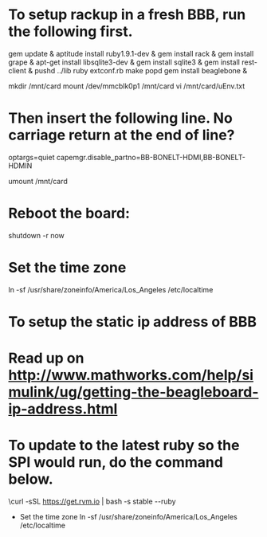 # To setup rackup in a fresh BBB, run the following first.
gem update &
aptitude install ruby1.9.1-dev &
gem install rack &
gem install grape & 
apt-get install libsqlite3-dev &
gem install sqlite3 &
gem install rest-client &
pushd ../lib 
ruby extconf.rb 
make
popd
gem install beaglebone &


mkdir /mnt/card
mount /dev/mmcblk0p1 /mnt/card
vi /mnt/card/uEnv.txt

# Then insert the following line.  No carriage return at the end of line?
optargs=quiet capemgr.disable_partno=BB-BONELT-HDMI,BB-BONELT-HDMIN

umount /mnt/card

# Reboot the board:
shutdown -r now

# Set the time zone
ln -sf /usr/share/zoneinfo/America/Los_Angeles /etc/localtime

#
# To setup the static ip address of BBB
# Read up on http://www.mathworks.com/help/simulink/ug/getting-the-beagleboard-ip-address.html
#

# To update to the latest ruby so the SPI would run, do the command below.
\curl -sSL https://get.rvm.io | bash -s stable --ruby

- Set the time zone
ln -sf /usr/share/zoneinfo/America/Los_Angeles /etc/localtime

